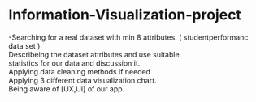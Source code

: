 # Information-Visualization-project 


-Searching for a real dataset with min 8 attributes. ( studentperformanc data set ) <br/>
 Describeing the dataset attributes and use suitable  <br/>
 statistics for our data and discussion it.  <br/>
 Applying data cleaning methods if needed  <br/>
 Applying 3 different data visualization chart.  <br/>
 Being aware of [UX,UI] of our app.  <br/>
